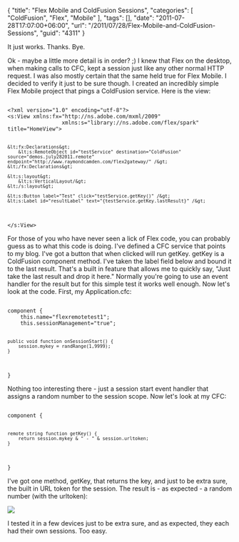 {
	"title": "Flex Mobile and ColdFusion Sessions",
	"categories": [
		"ColdFusion",
		"Flex",
		"Mobile"
	],
	"tags": [],
	"date": "2011-07-28T17:07:00+06:00",
	"url": "/2011/07/28/Flex-Mobile-and-ColdFusion-Sessions",
	"guid": "4311"
}

It just works. Thanks. Bye.

<p/>

Ok - maybe a little more detail is in order? ;) I knew that Flex on the desktop, when making calls to CFC, kept a session just like any other normal HTTP request. I was also mostly certain that the same held true for Flex Mobile. I decided to verify it just to be sure though. I created an incredibly simple Flex Mobile project that pings a ColdFusion service. Here is the view:

<p/>
<!--more-->
<code>
&lt;?xml version="1.0" encoding="utf-8"?&gt;
&lt;s:View xmlns:fx="http://ns.adobe.com/mxml/2009" 
				 xmlns:s="library://ns.adobe.com/flex/spark" title="HomeView"&gt;
	
	&lt;fx:Declarations&gt;
		&lt;s:RemoteObject id="testService" destination="ColdFusion" source="demos.july282011.remote" endpoint="http://www.raymondcamden.com/flex2gateway/" /&gt;			
	&lt;/fx:Declarations&gt;

	&lt;s:layout&gt;
		&lt;s:VerticalLayout/&gt;
	&lt;/s:layout&gt;

	&lt;s:Button label="Test" click="testService.getKey()" /&gt;
	&lt;s:Label id="resultLabel" text="{testService.getKey.lastResult}" /&gt;

&lt;/s:View&gt;
</code>

<p/>

For those of you who have never seen a lick of Flex code, you can probably guess as to what this code is doing. I've defined a CFC service that points to my blog. I've got a button that when clicked will run getKey. getKey is a ColdFusion component method. I've taken the label field below and bound it to the last result. That's a built in feature that allows me to quickly say, "Just take the last result and drop it here." Normally you're going to use an event handler for the result but for this simple test it works well enough. Now let's look at the code. First, my Application.cfc:

<p/>

<code>
component {
	this.name="flexremotetest1";
	this.sessionManagement="true";
	
	public void function onSessionStart() {
		session.mykey = randRange(1,9999);
	}
	
}
</code>

<p/>

Nothing too interesting there - just a session start event handler that assigns a random number to the session scope. Now let's look at my CFC:

<p/>

<code>
component {

	remote string function getKey() { 
		return session.mykey & " - " & session.urltoken;
	}

}
</code>

<p/>

I've got one method, getKey, that returns the key, and just to be extra sure, the built in URL token for the session. The result is - as expected -  a random number (with the urltoken):

<p/>

<img src="http://www.coldfusionjedi.com/images/ScreenClip148.png" />

<p/>

I tested it in a few devices just to be extra sure, and as expected, they each had their own sessions. Too easy.